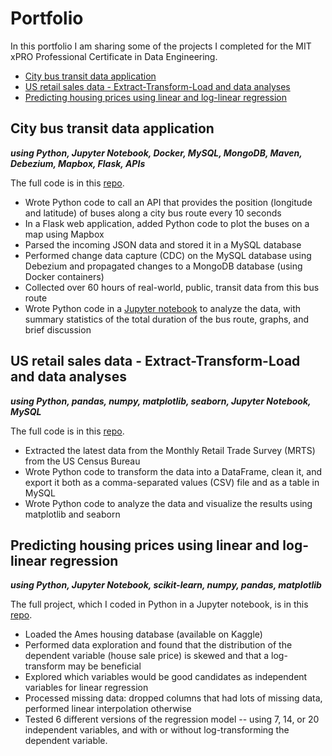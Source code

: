 # Portfolio


In this portfolio I am sharing some of the projects I completed for the MIT xPRO Professional Certificate in Data Engineering.

  - [City bus transit data application](#city-bus-transit-data-application)
  - [US retail sales data - Extract-Transform-Load and data analyses](#us-retail-sales-data---extract-transform-load-and-data-analyses)
  - [Predicting housing prices using linear and log-linear regression](#predicting-housing-prices-using-linear-and-log-linear-regression)

## City bus transit data application 
___using Python, Jupyter Notebook, Docker, MySQL, MongoDB, Maven, Debezium, Mapbox, Flask, APIs___

The full code is in this [repo](https://github.com/gdesb/gdesb-portfolio/blob/main/city-bus-transit-data/).
- Wrote Python code to call an API that provides the position (longitude and latitude) of buses along a city bus route every 10 seconds
- In a Flask web application, added Python code to plot the buses on a map using Mapbox
- Parsed the incoming JSON data and stored it in a MySQL database
- Performed change data capture (CDC) on the MySQL database using Debezium and propagated changes to a MongoDB database (using Docker containers)
- Collected over 60 hours of real-world, public, transit data from this bus route
- Wrote Python code in a [Jupyter notebook](https://github.com/gdesb/gdesb-portfolio/blob/main/city-bus-transit-data/city-bus-transit-data-analyses.ipynb) to analyze the data, with summary statistics of the total duration of the bus route, graphs, and brief discussion
 
## US retail sales data - Extract-Transform-Load and data analyses
___using Python, pandas, numpy, matplotlib, seaborn, Jupyter Notebook, MySQL___

The full code is in this [repo](https://github.com/gdesb/gdesb-portfolio/blob/main/us-retail-sales-etl-data-analyses/).
- Extracted the latest data from the Monthly Retail Trade Survey (MRTS) from the US Census Bureau
- Wrote Python code to transform the data into a DataFrame, clean it, and export it both as a comma-separated values (CSV) file and as a table in MySQL
- Wrote Python code to analyze the data and visualize the results using matplotlib and seaborn

## Predicting housing prices using linear and log-linear regression
___using Python, Jupyter Notebook, scikit-learn, numpy, pandas, matplotlib___

The full project, which I coded in Python in a Jupyter notebook, is in this [repo](https://github.com/gdesb/gdesb-portfolio/blob/main/predicting-housing-prices-using-regression/).
- Loaded the Ames housing database (available on Kaggle)
- Performed data exploration and found that the distribution of the dependent variable (house sale price) is skewed and that a log-transform may be beneficial
- Explored which variables would be good candidates as independent variables for linear regression
- Processed missing data: dropped columns that had lots of missing data, performed linear interpolation otherwise
- Tested 6 different versions of the regression model -- using 7, 14, or 20 independent variables, and with or without log-transforming the dependent variable.
